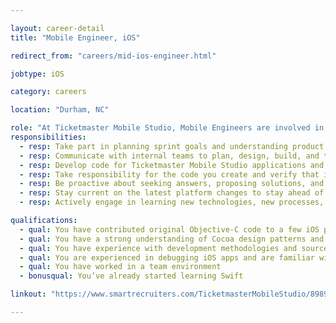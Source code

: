 ```yaml
---

layout: career-detail
title: "Mobile Engineer, iOS"

redirect_from: "careers/mid-ios-engineer.html"

jobtype: iOS

category: careers

location: "Durham, NC"

role: "At Ticketmaster Mobile Studio, Mobile Engineers are involved in all phases of development, including planning sprint goals, developing either Objective-C or Swift code (depending on project) performing code reviews, coordinating with QA teams to improve quality throughout the development process, and sharing knowledge with the team. Mobile Engineers have experience with the core frameworks included in the iOS SDK, having contributed to shipping applications which relied on those frameworks. They constantly strive to ensure quality in their work, through unit testing, good development practices, and support for our development process. They are naturally driven to improve their skills, and build internal or open source projects to learn and explore new APIs or frameworks."
responsibilities:
  - resp: Take part in planning sprint goals and understanding product needs and motivations.
  - resp: Communicate with internal teams to plan, design, build, and test quality software.
  - resp: Develop code for Ticketmaster Mobile Studio applications and / or open source repositories.
  - resp: Take responsibility for the code you create and verify that it meets all acceptance criteria.
  - resp: Be proactive about seeking answers, proposing solutions, and constantly moving the project forward through attention to detail, project schedule, and product goals.
  - resp: Stay current on the latest platform changes to stay ahead of current mobile development trends.
  - resp: Actively engage in learning new technologies, new processes, and new tools to improve your skills.

qualifications:
  - qual: You have contributed original Objective-C code to a few iOS projects
  - qual: You have a strong understanding of Cocoa design patterns and API design
  - qual: You have experience with development methodologies and source control systems
  - qual: You are experienced in debugging iOS apps and are familiar with Instruments
  - qual: You have worked in a team environment  
  - bonusqual: You’ve already started learning Swift

linkout: "https://www.smartrecruiters.com/TicketmasterMobileStudio/89899764-mobile-developer-ios"

---
```

